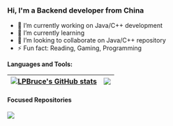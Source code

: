 ### Hi, I'm a Backend developer from China

- 🔭 I’m currently working on Java/C++ development
- 🌱 I’m currently learning 
- 👯 I’m looking to collaborate on Java/C++ repository
- ⚡ Fun fact: Reading, Gaming, Programming

**Languages and Tools:** 

| <a href="https://github.com/LPBruce/github-readme-stats"><img align="center" src="https://github-readme-stats.vercel.app/api?username=LPBruce&count_private=true?&show_icons=true&theme=vue&include_all_commits=true&theme=buefy&hide_border=true" alt="LPBruce's GitHub stats" /></a> | <a href="https://github.com/aLPBruce/github-readme-stats"><img align="center" src="https://github-readme-stats.vercel.app/api/top-langs/?username=LPBruce&layout=compact&theme=buefy&hide_border=true" /></a> |
| ------------- | ------------- |

#### Focused Repositories


<a href="ttps://github.com/LPBruce/Daily-leetcode">
  <img align="center" src="https://github-readme-stats.vercel.app/api/pin/?username=LPBruce&repo=Daily-leetcode&show_owner=true" />
</a>


<!--
**LPBruce/LPBruce** is a ✨ _special_ ✨ repository because its `README.md` (this file) appears on your GitHub profile.

<a href="https://github.com/LPBruce/github-readme-stats">
  <img align="center" src="https://github-readme-stats.vercel.app/api/pin/?username=anuraghazra&repo=github-readme-stats&theme=buefy" />
</a>


Here are some ideas to get you started:

- 🔭 I’m currently working on ...
- 🌱 I’m currently learning ...
- 👯 I’m looking to collaborate on ...
- 🤔 I’m looking for help with ...
- 💬 Ask me about ...
- 📫 How to reach me: ...
- 😄 Pronouns: ...
- ⚡ Fun fact: ...

https://github.com/anuraghazra/github-readme-stats/blob/master/docs/readme_cn.md

![LPBruce's GitHub stats](https://github-readme-stats.vercel.app/api?username=LPBruce&count_private=true?&show_icons=true&theme=vue)
[![Top Langs](https://github-readme-stats.vercel.app/api/top-langs/?username=LPBruce&layout=compact)](https://github.com/LPBruce/github-readme-stats)
[![Readme Card](https://github-readme-stats.vercel.app/api/pin/?username=LPBruce&repo=Daily-leetcode&show_owner=true)](https://github.com/LPBruce/Daily-leetcode)
-->


